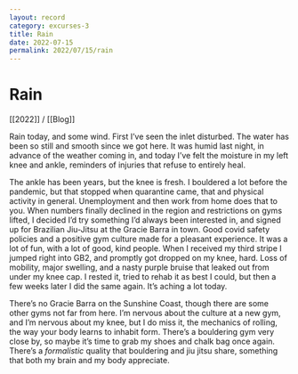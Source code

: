 ```yaml
---
layout: record
category: excurses-3
title: Rain
date: 2022-07-15
permalink: 2022/07/15/rain
---
```


# Rain

[[2022]] / [[Blog]]

Rain today, and some wind. First I’ve seen the inlet disturbed. The water has been so still and smooth since we got here. It was humid last night, in advance of the weather coming in, and today I’ve felt the moisture in my left knee and ankle, reminders of injuries that refuse to entirely heal.

The ankle has been years, but the knee is fresh. I bouldered a lot before the pandemic, but that stopped when quarantine came, that and physical activity in general. Unemployment and then work from home does that to you. When numbers finally declined in the region and restrictions on gyms lifted, I decided I’d try something I’d always been interested in, and signed up for Brazilian Jiu-Jitsu at the Gracie Barra in town. Good covid safety policies and a positive gym culture made for a pleasant experience. It was a lot of fun, with a lot of good, kind people. When I received my third stripe I jumped right into GB2, and promptly got dropped on my knee, hard. Loss of mobility, major swelling, and a nasty purple bruise that leaked out from under my knee cap. I rested it, tried to rehab it as best I could, but then a few weeks later I did the same again. It’s aching a lot today.

There’s no Gracie Barra on the Sunshine Coast, though there are some other gyms not far from here. I’m nervous about the culture at a new gym, and I’m nervous about my knee, but I do miss it, the mechanics of rolling, the way your body learns to inhabit form. There’s a bouldering gym very close by, so maybe it’s time to grab my shoes and chalk bag once again. There’s a *formalistic* quality that bouldering and jiu jitsu share, something that both my brain and my body appreciate.
